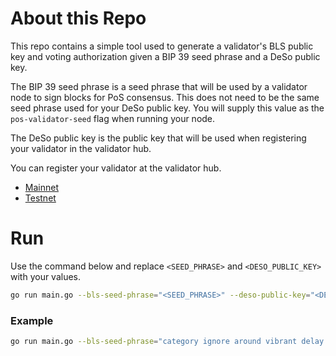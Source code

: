# About this Repo

This repo contains a simple tool used to generate a validator's BLS public key and
voting authorization given a BIP 39 seed phrase and a DeSo public key. 

The BIP 39 seed phrase is a seed phrase that will be used by a validator node to 
sign blocks for PoS consensus. This does not need to be the same seed phrase used
for your DeSo public key. You will supply this value as the `pos-validator-seed` flag 
when running your node.

The DeSo public key is the public key that will be used when registering your validator
in the validator hub.

You can register your validator at the validator hub.
- [Mainnet](https://explorer.deso.com/validator-settings)
- [Testnet](https://explorer-testnet.deso.com/validator-settings)

# Run
Use the command below and replace `<SEED_PHRASE>` and `<DESO_PUBLIC_KEY>` with your values.
```bash
go run main.go --bls-seed-phrase="<SEED_PHRASE>" --deso-public-key="<DESO_PUBLIC_KEY>"
```

### Example
```bash
go run main.go --bls-seed-phrase="category ignore around vibrant delay cargo apart truly rabbit blue master cash" --deso-public-key="BC1YLhS6ruuvtGX58AG8gAvEjhsBR2xdZB54AaGUZ43MnS3nWcm5RYx"
```